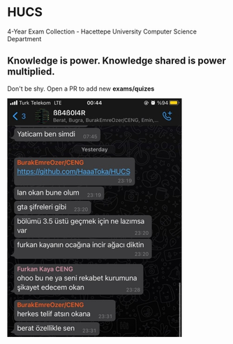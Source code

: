 # HUCS
4-Year Exam Collection - Hacettepe University Computer Science Department

## Knowledge is power. Knowledge shared is power multiplied.
Don't be shy. Open a PR to add new **exams/quizes**


![bb0l4r](funnycomment.jpg)
